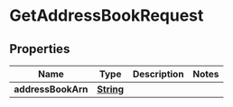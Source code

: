 

# GetAddressBookRequest


## Properties

| Name | Type | Description | Notes |
|------------ | ------------- | ------------- | -------------|
|**addressBookArn** | [**String**](String.md) |  |  |



